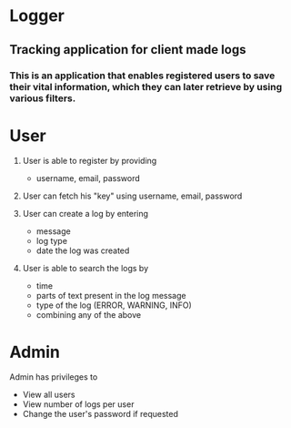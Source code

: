 # Logger
## Tracking application for client made logs

### This is an application that enables registered users to save their vital information, which they can later retrieve by using various filters.


# User
1. User is able to register by providing
   * username, email, password
   
2. User can fetch his "key" using username, email, password

4. User can create a log by entering 
   * message
   * log type
   * date the log was created
 
5. User is able to search the logs by 
   * time 
   * parts of text present in the log message
   * type of the log (ERROR, WARNING, INFO) 
   * combining any of the above 


# Admin 
Admin has privileges to 
   * View all users
   * View number of logs per user
   * Change the user's password if requested


